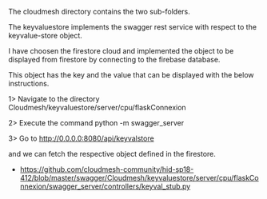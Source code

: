 
The cloudmesh directory contains the two sub-folders.

The keyvaluestore implements the swagger rest service with respect to the 
keyvalue-store object.

I have choosen the firestore cloud  and implemented the object to be displayed 
from firestore by connecting to the firebase database.

This object has the key and the value that can be displayed with the below 
instructions.

1> Navigate to the directory Cloudmesh/keyvaluestore/server/cpu/flaskConnexion

2> Execute the command python -m swagger_server

3> Go to http://0.0.0.0:8080/api/keyvalstore

and we can fetch the respective object defined in the firestore.


* https://github.com/cloudmesh-community/hid-sp18-412/blob/master/swagger/Cloudmesh/keyvaluestore/server/cpu/flaskConnexion/swagger_server/controllers/keyval_stub.py
